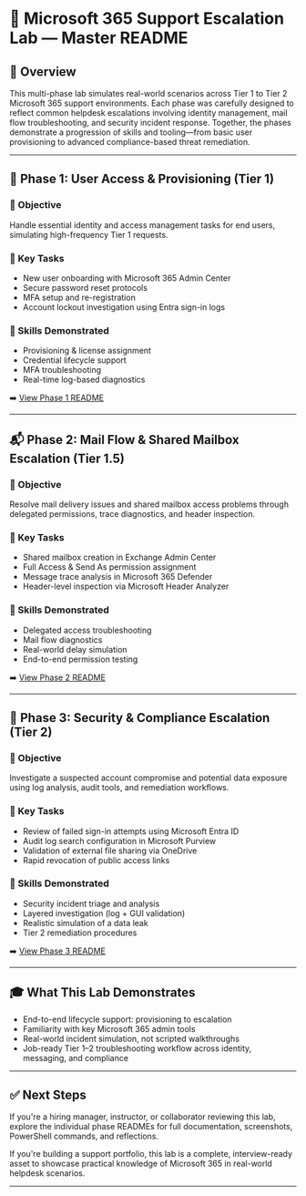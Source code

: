 # 🧩 Microsoft 365 Support Escalation Lab — Master README

## 📌 Overview

This multi-phase lab simulates real-world scenarios across Tier 1 to Tier 2 Microsoft 365 support environments. Each phase was carefully designed to reflect common helpdesk escalations involving identity management, mail flow troubleshooting, and security incident response. Together, the phases demonstrate a progression of skills and tooling—from basic user provisioning to advanced compliance-based threat remediation.

---

## 🔰 Phase 1: User Access & Provisioning (Tier 1)

### 🎯 Objective

Handle essential identity and access management tasks for end users, simulating high-frequency Tier 1 requests.

### 🔑 Key Tasks

* New user onboarding with Microsoft 365 Admin Center
* Secure password reset protocols
* MFA setup and re-registration
* Account lockout investigation using Entra sign-in logs

### 🧠 Skills Demonstrated

* Provisioning & license assignment
* Credential lifecycle support
* MFA troubleshooting
* Real-time log-based diagnostics

➡️ [View Phase 1 README](./Phase%201%3A%20User%20Access%20%26%20Provisioning/README.md)

---

## 📬 Phase 2: Mail Flow & Shared Mailbox Escalation (Tier 1.5)

### 🎯 Objective

Resolve mail delivery issues and shared mailbox access problems through delegated permissions, trace diagnostics, and header inspection.

### 🔑 Key Tasks

* Shared mailbox creation in Exchange Admin Center
* Full Access & Send As permission assignment
* Message trace analysis in Microsoft 365 Defender
* Header-level inspection via Microsoft Header Analyzer

### 🧠 Skills Demonstrated

* Delegated access troubleshooting
* Mail flow diagnostics
* Real-world delay simulation
* End-to-end permission testing

➡️ [View Phase 2 README](./Phase%202%3A%20Shared%20Mailbox%20Setup%20%26%20Mail%20Flow/README.md)

---

## 🔐 Phase 3: Security & Compliance Escalation (Tier 2)

### 🎯 Objective

Investigate a suspected account compromise and potential data exposure using log analysis, audit tools, and remediation workflows.

### 🔑 Key Tasks

* Review of failed sign-in attempts using Microsoft Entra ID
* Audit log search configuration in Microsoft Purview
* Validation of external file sharing via OneDrive
* Rapid revocation of public access links

### 🧠 Skills Demonstrated

* Security incident triage and analysis
* Layered investigation (log + GUI validation)
* Realistic simulation of a data leak
* Tier 2 remediation procedures

➡️ [View Phase 3 README](./Phase%203%3A%20Security%20%26%20Compliance%20Escalation/README.md)

---

## 🎓 What This Lab Demonstrates

* End-to-end lifecycle support: provisioning to escalation
* Familiarity with key Microsoft 365 admin tools
* Real-world incident simulation, not scripted walkthroughs
* Job-ready Tier 1–2 troubleshooting workflow across identity, messaging, and compliance

---

## ✅ Next Steps

If you're a hiring manager, instructor, or collaborator reviewing this lab, explore the individual phase READMEs for full documentation, screenshots, PowerShell commands, and reflections.

If you're building a support portfolio, this lab is a complete, interview-ready asset to showcase practical knowledge of Microsoft 365 in real-world helpdesk scenarios.

---
